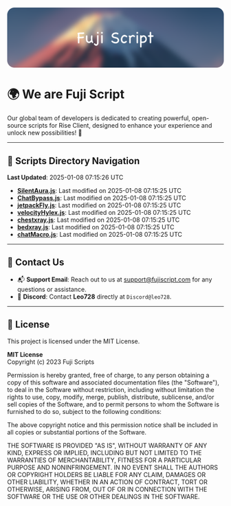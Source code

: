 ![Banner](.github/b.webp)

# 🌍 **We are Fuji Script**

Our global team of developers is dedicated to creating powerful, open-source scripts for Rise Client, designed to enhance your experience and unlock new possibilities! 🌟

---
<!-- SCRIPTS_NAVIGATION_START -->
## 📂 **Scripts Directory Navigation**

**Last Updated**: 2025-01-08 07:15:26 UTC

- **[SilentAura.js](scripts/SilentAura.js)**: Last modified on 2025-01-08 07:15:25 UTC
- **[ChatBypass.js](scripts/ChatBypass.js)**: Last modified on 2025-01-08 07:15:25 UTC
- **[jetpackFly.js](scripts/jetpackFly.js)**: Last modified on 2025-01-08 07:15:25 UTC
- **[velocityHylex.js](scripts/velocityHylex.js)**: Last modified on 2025-01-08 07:15:25 UTC
- **[chestxray.js](scripts/chestxray.js)**: Last modified on 2025-01-08 07:15:25 UTC
- **[bedxray.js](scripts/bedxray.js)**: Last modified on 2025-01-08 07:15:25 UTC
- **[chatMacro.js](scripts/chatMacro.js)**: Last modified on 2025-01-08 07:15:25 UTC

<!-- SCRIPTS_NAVIGATION_END -->

---

## 💬 **Contact Us**  
- 📬 **Support Email**: Reach out to us at [support@fujiscript.com](mailto:support@fujiscript.com) for any questions or assistance.  
- 💬 **Discord**: Contact **Leo728** directly at `Discord@leo728`.

---

## 📜 **License**

This project is licensed under the MIT License.  

**MIT License**  
Copyright (c) 2023 Fuji Scripts  

Permission is hereby granted, free of charge, to any person obtaining a copy of this software and associated documentation files (the "Software"), to deal in the Software without restriction, including without limitation the rights to use, copy, modify, merge, publish, distribute, sublicense, and/or sell copies of the Software, and to permit persons to whom the Software is furnished to do so, subject to the following conditions:  

The above copyright notice and this permission notice shall be included in all copies or substantial portions of the Software.  

THE SOFTWARE IS PROVIDED "AS IS", WITHOUT WARRANTY OF ANY KIND, EXPRESS OR IMPLIED, INCLUDING BUT NOT LIMITED TO THE WARRANTIES OF MERCHANTABILITY, FITNESS FOR A PARTICULAR PURPOSE AND NONINFRINGEMENT. IN NO EVENT SHALL THE AUTHORS OR COPYRIGHT HOLDERS BE LIABLE FOR ANY CLAIM, DAMAGES OR OTHER LIABILITY, WHETHER IN AN ACTION OF CONTRACT, TORT OR OTHERWISE, ARISING FROM, OUT OF OR IN CONNECTION WITH THE SOFTWARE OR THE USE OR OTHER DEALINGS IN THE SOFTWARE.  
